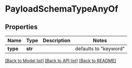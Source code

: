 # PayloadSchemaTypeAnyOf

## Properties
Name | Type | Description | Notes
------------ | ------------- | ------------- | -------------
**type** | **str** |  | defaults to "keyword"

[[Back to Model list]](../README.md#documentation-for-models) [[Back to API list]](../README.md#documentation-for-api-endpoints) [[Back to README]](../README.md)


